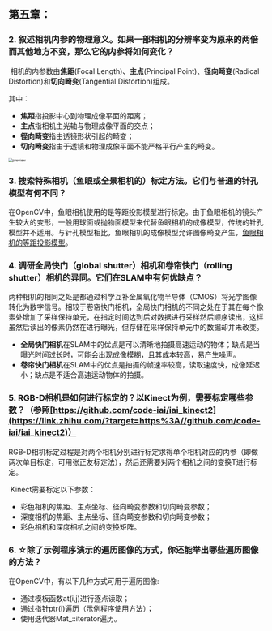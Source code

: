 ## 第五章：

### 2.  叙述相机内参的物理意义。如果一部相机的分辨率变为原来的两倍而其他地方不变，那么它的内参将如何变化？

​		相机的内参数由**焦距**(Focal Length)、**主点**(Principal Point)、**径向畸变**(Radical Distortion)和**切向畸变**(Tangential Distortion)组成。

其中：

- **焦距**指投影中心到物理成像平面的距离；
- **主点**指相机主光轴与物理成像平面的交点；
- **径向畸变**指由透镜形状引起的畸变；
- **切向畸变**指由于透镜和物理成像平面不能严格平行产生的畸变。

<img src="https://pic1.zhimg.com/v2-c68b026554772194bac41cd1ca4018f4_r.jpg" alt="preview" style="zoom: 50%;" />



### 3.  搜索特殊相机（鱼眼或全景相机的）标定方法。它们与普通的针孔模型有何不同？

​		在OpenCV中，鱼眼相机使用的是等距投影模型进行标定。由于鱼眼相机的镜头产生较大的变形，一般用球面或抛物面模型来代替鱼眼相机的成像模型，传统的针孔模型并不适用。与针孔模型相比，鱼眼相机的成像模型允许图像畸变产生，[鱼眼相机的等距投影模型](https://link.zhihu.com/?target=https%3A//docs.opencv.org/3.4.14/db/d58/group__calib3d__fisheye.html)。



### 4.  调研全局快门（global shutter）相机和卷帘快门（rolling shutter）相机的异同。它们在SLAM中有何优缺点？

​		两种相机的相同之处是都通过科学互补金属氧化物半导体（CMOS）将光学图像转化为数字信号。相较于卷帘快门相机，全局快门相机的不同之处在于其在每个像素处增加了采样保持单元，在指定时间达到后对数据进行采样然后顺序读出，这样虽然后读出的像素仍然在进行曝光，但存储在采样保持单元中的数据却并未改变。

- **全局快门相机**在SLAM中的优点是可以清晰地拍摄高速运动的物体；缺点是当曝光时间过长时，可能会出现成像模糊，且其成本较高，易产生噪声。
- **卷帘快门相机**在SLAM中的优点是拍摄的帧速率较高，读取速度快，成像延迟小；缺点是不适合高速运动物体的拍摄。



### 5.  RGB-D相机是如何进行标定的？以Kinect为例，需要标定哪些参数？（参照[https://github.com/code-iai/iai_kinect2](https://link.zhihu.com/?target=https%3A//github.com/code-iai/iai_kinect2)）

​		RGB-D相机标定过程是对两个相机分别进行标定求得单个相机对应的内参（即做两次单目标定，可用张正友标定法），然后还需要对两个相机之间的变换T进行标定。

​		Kinect需要标定以下参数：

- 彩色相机的焦距、主点坐标、径向畸变参数和切向畸变参数；
- 深度相机的焦距、主点坐标、径向畸变参数和切向畸变参数；
- 彩色相机和深度相机之间的变换矩阵。



### 6.  ☆除了示例程序演示的遍历图像的方式，你还能举出哪些遍历图像的方法？

 在OpenCV中，有以下几种方式可用于遍历图像:

- 通过模板函数at<typename>(i,j)进行逐点读取；
- 通过指针ptr<unsigned char>(i)遍历（示例程序使用方法）；
- 使用迭代器Mat_<Vec3b>::iterator遍历。